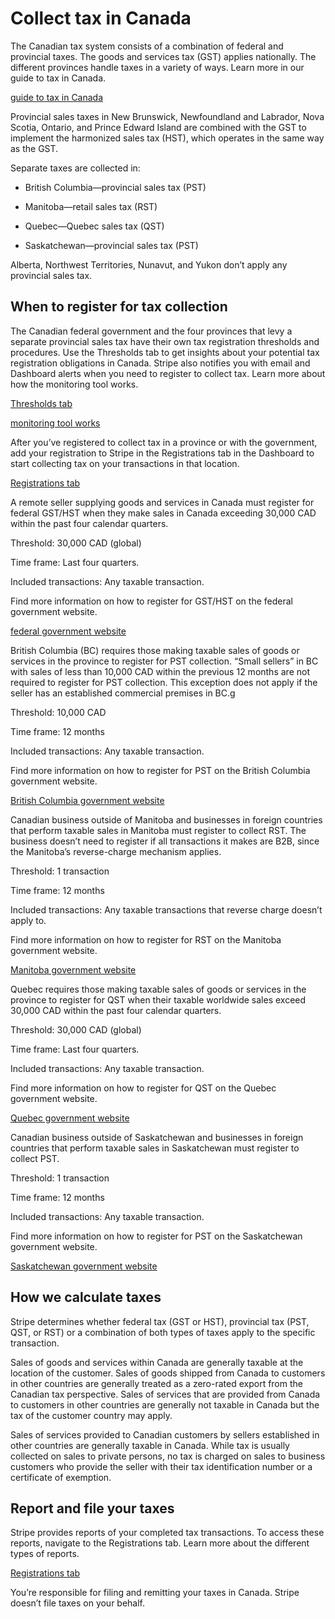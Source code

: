 # Collect tax in Canada

The Canadian tax system consists of a combination of federal and provincial taxes. The goods and services tax (GST) applies nationally. The different provinces handle taxes in a variety of ways. Learn more in our guide to tax in Canada.

[guide to tax in Canada](https://stripe.com/guides/tax-registration-process-canada)

Provincial sales taxes in New Brunswick, Newfoundland and Labrador, Nova Scotia, Ontario, and Prince Edward Island are combined with the GST to implement the harmonized sales tax (HST), which operates in the same way as the GST.

Separate taxes are collected in:

- British Columbia—provincial sales tax (PST)

- Manitoba—retail sales tax (RST)

- Quebec—Quebec sales tax (QST)

- Saskatchewan—provincial sales tax (PST)

Alberta, Northwest Territories, Nunavut, and Yukon don’t apply any provincial sales tax.

## When to register for tax collection

The Canadian federal government and the four provinces that levy a separate provincial sales tax have their own tax registration thresholds and procedures. Use the Thresholds tab to get insights about your potential tax registration obligations in Canada. Stripe also notifies you with email and Dashboard alerts when you need to register to collect tax. Learn more about how the monitoring tool works.

[Thresholds tab](https://dashboard.stripe.com/tax/thresholds)

[monitoring tool works](/tax/monitoring)

After you’ve registered to collect tax in a province or with the government, add your registration to Stripe in the Registrations tab in the Dashboard to start collecting tax on your transactions in that location.

[Registrations tab](https://dashboard.stripe.com/tax/registrations=location=ca)

A remote seller supplying goods and services in Canada must register for federal GST/HST when they make sales in Canada exceeding 30,000 CAD within the past four calendar quarters.

Threshold: 30,000 CAD (global)

Time frame: Last four quarters.

Included transactions: Any taxable transaction.

Find more information on how to register for GST/HST on the federal government website.

[federal government website](https://www.canada.ca/en/revenue-agency/services/tax/businesses/topics/gst-hst-businesses.html)

British Columbia (BC) requires those making taxable sales of goods or services in the province to register for PST collection. “Small sellers” in BC with sales of less than 10,000 CAD within the previous 12 months are not required to register for PST collection. This exception does not apply if the seller has an established commercial premises in BC.g

Threshold: 10,000 CAD

Time frame: 12 months

Included transactions: Any taxable transaction.

Find more information on how to register for PST on the British Columbia government website.

[British Columbia government website](https://www2.gov.bc.ca/gov/content/taxes/sales-taxes/pst)

Canadian business outside of Manitoba and businesses in foreign countries that perform taxable sales in Manitoba must register to collect RST. The business doesn’t need to register if all transactions it makes are B2B, since the Manitoba’s reverse-charge mechanism applies.

Threshold: 1 transaction

Time frame: 12 months

Included transactions: Any taxable transactions that reverse charge doesn’t apply to.

Find more information on how to register for RST on the Manitoba government website.

[Manitoba government website](https://www.gov.mb.ca/finance/taxation/forms.html#retail)

Quebec requires those making taxable sales of goods or services in the province to register for QST when their taxable worldwide sales exceed 30,000 CAD within the past four calendar quarters.

Threshold: 30,000 CAD (global)

Time frame: Last four quarters.

Included transactions: Any taxable transaction.

Find more information on how to register for QST on the Quebec government website.

[Quebec government website](https://www.revenuquebec.ca/en/businesses/consumption-taxes/gsthst-and-qst/)

Canadian business outside of Saskatchewan and businesses in foreign countries that perform taxable sales in Saskatchewan must register to collect PST.

Threshold: 1 transaction

Time frame: 12 months

Included transactions: Any taxable transaction.

Find more information on how to register for PST on the Saskatchewan government website.

[Saskatchewan government website](https://www.saskatchewan.ca/business/taxes-licensing-and-reporting/provincial-taxes-policies-and-bulletins/provincial-sales-tax)

## How we calculate taxes

Stripe determines whether federal tax (GST or HST), provincial tax (PST, QST, or RST) or a combination of both types of taxes apply to the specific transaction.

Sales of goods and services within Canada are generally taxable at the location of the customer. Sales of goods shipped from Canada to customers in other countries are generally treated as a zero-rated export from the Canadian tax perspective. Sales of services that are provided from Canada to customers in other countries are generally not taxable in Canada but the tax of the customer country may apply.

Sales of services provided to Canadian customers by sellers established in other countries are generally taxable in Canada. While tax is usually collected on sales to private persons, no tax is charged on sales  to business customers who provide the seller with their tax identification number or a certificate of exemption.

## Report and file your taxes

Stripe provides reports of your completed tax transactions. To access these reports, navigate to the Registrations tab. Learn more about the different types of reports.

[Registrations tab](https://dashboard.stripe.com/tax/registrations)

You’re responsible for filing and remitting your taxes in Canada. Stripe doesn’t file taxes on your behalf.
